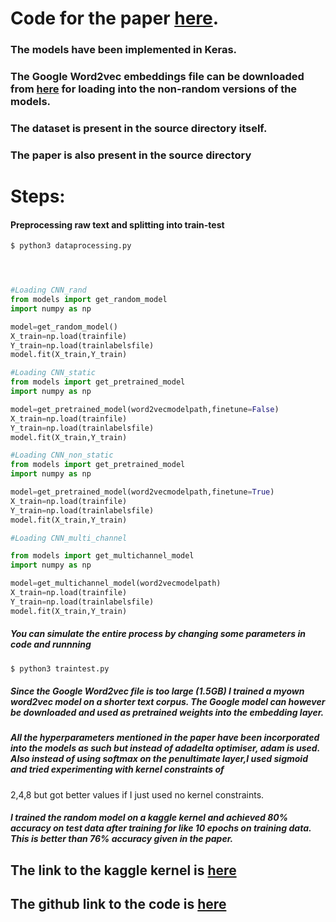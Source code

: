 # Code for the paper [here](http://www.gitxiv.com/posts/4KgE7qCM8ZmPHiju4/convolutional-neural-networks-for-sentence-classification).

### The models have been implemented in Keras.

### The Google Word2vec embeddings file can be downloaded from [here](https://code.google.com/archive/p/word2vec/) for loading into the non-random versions of the models.


### The dataset is present in the source directory itself.

### The paper is also present in the source directory


# Steps:


#### Preprocessing raw text and splitting into train-test

```bash
$ python3 dataprocessing.py
```

```python



#Loading CNN_rand
from models import get_random_model
import numpy as np

model=get_random_model()
X_train=np.load(trainfile)
Y_train=np.load(trainlabelsfile)
model.fit(X_train,Y_train)

#Loading CNN_static
from models import get_pretrained_model
import numpy as np

model=get_pretrained_model(word2vecmodelpath,finetune=False)
X_train=np.load(trainfile)
Y_train=np.load(trainlabelsfile)
model.fit(X_train,Y_train)

#Loading CNN_non_static
from models import get_pretrained_model
import numpy as np

model=get_pretrained_model(word2vecmodelpath,finetune=True)
X_train=np.load(trainfile)
Y_train=np.load(trainlabelsfile)
model.fit(X_train,Y_train)

#Loading CNN_multi_channel

from models import get_multichannel_model
import numpy as np

model=get_multichannel_model(word2vecmodelpath)
X_train=np.load(trainfile)
Y_train=np.load(trainlabelsfile)
model.fit(X_train,Y_train)
```
##### You can simulate the entire process by changing some parameters in code and runnning
```bash
$ python3 traintest.py
```
##### Since the Google Word2vec file is too large (1.5GB) I trained a myown word2vec model on a shorter text corpus. The Google model can however be downloaded and used as pretrained weights into the embedding layer.


#####  All the hyperparameters mentioned in the paper have been incorporated into the models as such but instead of adadelta optimiser, adam is used. Also instead of using softmax on the penultimate layer,I used sigmoid and tried experimenting with kernel constraints of 
2,4,8 but got better values if I just used no kernel constraints.

##### I trained the random model on a kaggle kernel and achieved 80% accuracy on test data after training for like 10 epochs on training data. This is better than 76% accuracy given in the paper.

## The link to the kaggle kernel is [here](https://www.kaggle.com/harshtiku/convnets-for-sentence-classification)

## The github link to the code is [here](https://github.com/blackeagle01/Sentiment-Analysis-with-CNNs)


